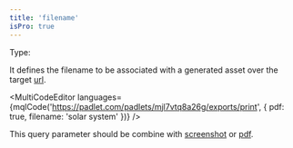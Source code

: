 ```yaml
---
title: 'filename'
isPro: true
--- 
```


Type: <Type children='<string>'/>

It defines the filename to be associated with a generated asset over the target [url](/docs/api/parameters/url).

<MultiCodeEditor languages={mqlCode('https://padlet.com/padlets/mjl7vtq8a26g/exports/print', { pdf: true, filename: 'solar system' })} />

This query parameter should be combine with [screenshot](/docs/api/parameters/screenshot) or [pdf](/docs/api/parameters/pdf).
